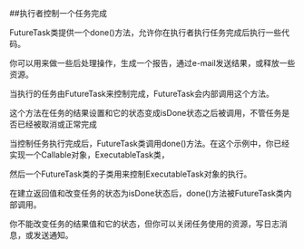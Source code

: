 ##执行者控制一个任务完成

FutureTask类提供一个done()方法，允许你在执行者执行任务完成后执行一些代码。

你可以用来做一些后处理操作，生成一个报告，通过e-mail发送结果，或释放一些资源。

当执行的任务由FutureTask来控制完成，FutureTask会内部调用这个方法。

这个方法在任务的结果设置和它的状态变成isDone状态之后被调用，不管任务是否已经被取消或正常完成


当控制任务执行完成后，FutureTask类调用done()方法。在这个示例中，你已经实现一个Callable对象，ExecutableTask类，

然后一个FutureTask类的子类用来控制ExecutableTask对象的执行。

在建立返回值和改变任务的状态为isDone状态后，done()方法被FutureTask类内部调用。

你不能改变任务的结果值和它的状态，但你可以关闭任务使用的资源，写日志消息，或发送通知。